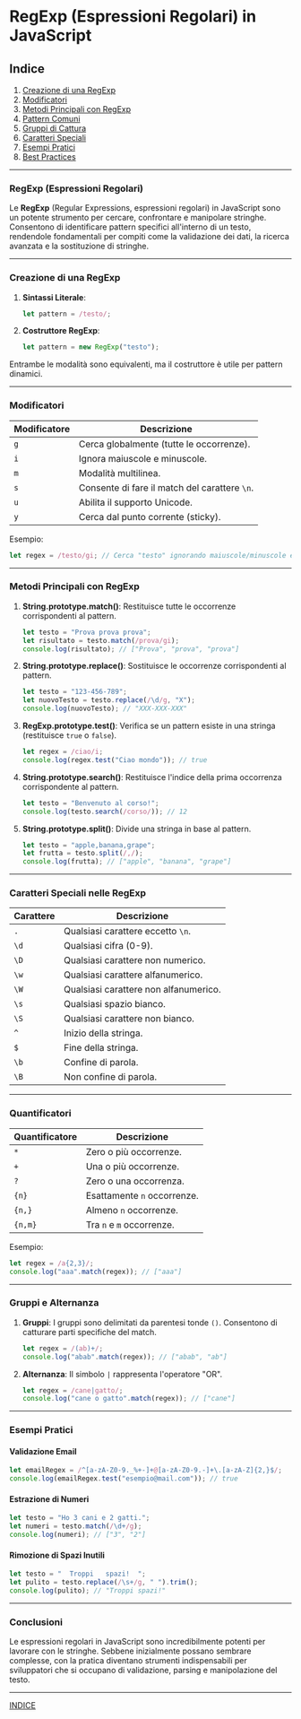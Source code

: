 # **RegExp (Espressioni Regolari) in JavaScript**

## Indice
1. [Creazione di una RegExp](#creazione-di-una-regexp)
2. [Modificatori](#modificatori)
3. [Metodi Principali con RegExp](#metodi-principali-con-regexp)
4. [Pattern Comuni](#pattern-comuni)
5. [Gruppi di Cattura](#gruppi-di-cattura)
6. [Caratteri Speciali](#caratteri-speciali)
7. [Esempi Pratici](#esempi-pratici)
8. [Best Practices](#best-practices)

---

### **RegExp (Espressioni Regolari)**

Le **RegExp** (Regular Expressions, espressioni regolari) in JavaScript sono un potente strumento per cercare, confrontare e manipolare stringhe. Consentono di identificare pattern specifici all'interno di un testo, rendendole fondamentali per compiti come la validazione dei dati, la ricerca avanzata e la sostituzione di stringhe.

---

### **Creazione di una RegExp**

1. **Sintassi Literale**:
   ```javascript
   let pattern = /testo/;
   ```

2. **Costruttore RegExp**:
   ```javascript
   let pattern = new RegExp("testo");
   ```

Entrambe le modalità sono equivalenti, ma il costruttore è utile per pattern dinamici.

---

### **Modificatori**

| Modificatore | Descrizione                                  |
|--------------|----------------------------------------------|
| `g`          | Cerca globalmente (tutte le occorrenze).     |
| `i`          | Ignora maiuscole e minuscole.               |
| `m`          | Modalità multilinea.                        |
| `s`          | Consente di fare il match del carattere `\n`.|
| `u`          | Abilita il supporto Unicode.                |
| `y`          | Cerca dal punto corrente (sticky).          |

Esempio:
```javascript
let regex = /testo/gi; // Cerca "testo" ignorando maiuscole/minuscole e globalmente
```

---

### **Metodi Principali con RegExp**

1. **String.prototype.match()**:
   Restituisce tutte le occorrenze corrispondenti al pattern.
   ```javascript
   let testo = "Prova prova prova";
   let risultato = testo.match(/prova/gi);
   console.log(risultato); // ["Prova", "prova", "prova"]
   ```

2. **String.prototype.replace()**:
   Sostituisce le occorrenze corrispondenti al pattern.
   ```javascript
   let testo = "123-456-789";
   let nuovoTesto = testo.replace(/\d/g, "X");
   console.log(nuovoTesto); // "XXX-XXX-XXX"
   ```

3. **RegExp.prototype.test()**:
   Verifica se un pattern esiste in una stringa (restituisce `true` o `false`).
   ```javascript
   let regex = /ciao/i;
   console.log(regex.test("Ciao mondo")); // true
   ```

4. **String.prototype.search()**:
   Restituisce l'indice della prima occorrenza corrispondente al pattern.
   ```javascript
   let testo = "Benvenuto al corso!";
   console.log(testo.search(/corso/)); // 12
   ```

5. **String.prototype.split()**:
   Divide una stringa in base al pattern.
   ```javascript
   let testo = "apple,banana,grape";
   let frutta = testo.split(/,/);
   console.log(frutta); // ["apple", "banana", "grape"]
   ```

---

### **Caratteri Speciali nelle RegExp**

| Carattere | Descrizione                          |
|-----------|--------------------------------------|
| `.`       | Qualsiasi carattere eccetto `\n`.   |
| `\d`      | Qualsiasi cifra (0-9).              |
| `\D`      | Qualsiasi carattere non numerico.   |
| `\w`      | Qualsiasi carattere alfanumerico.   |
| `\W`      | Qualsiasi carattere non alfanumerico.|
| `\s`      | Qualsiasi spazio bianco.            |
| `\S`      | Qualsiasi carattere non bianco.     |
| `^`       | Inizio della stringa.               |
| `$`       | Fine della stringa.                 |
| `\b`      | Confine di parola.                  |
| `\B`      | Non confine di parola.              |

---

### **Quantificatori**

| Quantificatore | Descrizione                      |
|----------------|----------------------------------|
| `*`            | Zero o più occorrenze.          |
| `+`            | Una o più occorrenze.           |
| `?`            | Zero o una occorrenza.          |
| `{n}`          | Esattamente `n` occorrenze.     |
| `{n,}`         | Almeno `n` occorrenze.          |
| `{n,m}`        | Tra `n` e `m` occorrenze.       |

Esempio:
```javascript
let regex = /a{2,3}/;
console.log("aaa".match(regex)); // ["aaa"]
```

---

### **Gruppi e Alternanza**

1. **Gruppi**:
   I gruppi sono delimitati da parentesi tonde `()`. Consentono di catturare parti specifiche del match.
   ```javascript
   let regex = /(ab)+/;
   console.log("abab".match(regex)); // ["abab", "ab"]
   ```

2. **Alternanza**:
   Il simbolo `|` rappresenta l'operatore "OR".
   ```javascript
   let regex = /cane|gatto/;
   console.log("cane o gatto".match(regex)); // ["cane"]
   ```

---

### **Esempi Pratici**

#### **Validazione Email**
```javascript
let emailRegex = /^[a-zA-Z0-9._%+-]+@[a-zA-Z0-9.-]+\.[a-zA-Z]{2,}$/;
console.log(emailRegex.test("esempio@mail.com")); // true
```

#### **Estrazione di Numeri**
```javascript
let testo = "Ho 3 cani e 2 gatti.";
let numeri = testo.match(/\d+/g);
console.log(numeri); // ["3", "2"]
```

#### **Rimozione di Spazi Inutili**
```javascript
let testo = "  Troppi   spazi!  ";
let pulito = testo.replace(/\s+/g, " ").trim();
console.log(pulito); // "Troppi spazi!"
```

---

### **Conclusioni**

Le espressioni regolari in JavaScript sono incredibilmente potenti per lavorare con le stringhe. Sebbene inizialmente possano sembrare complesse, con la pratica diventano strumenti indispensabili per sviluppatori che si occupano di validazione, parsing e manipolazione del testo.

--- 
[INDICE](README.md)